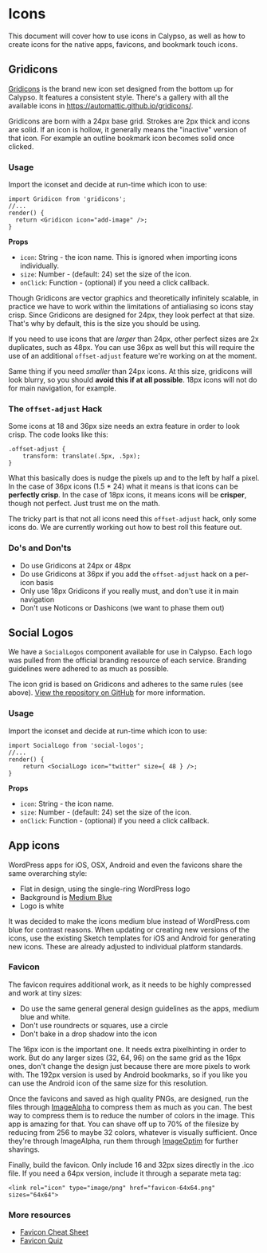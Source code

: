 # Icons

This document will cover how to use icons in Calypso, as well as how to create icons for the native apps, favicons, and bookmark touch icons.

## Gridicons

[Gridicons](https://github.com/automattic/gridicons) is the brand new icon set designed from the bottom up for Calypso. It features a consistent style. There's a gallery with all the available icons in https://automattic.github.io/gridicons/.

Gridicons are born with a 24px base grid. Strokes are 2px thick and icons are solid. If an icon is hollow, it generally means the "inactive" version of that icon. For example an outline bookmark icon becomes solid once clicked.

### Usage

Import the iconset and decide at run-time which icon to use:

```
import Gridicon from 'gridicons';
//...
render() {
  return <Gridicon icon="add-image" />;
}
```

**Props**

- `icon`: String - the icon name. This is ignored when importing icons individually.
- `size`: Number - (default: 24) set the size of the icon.
- `onClick`: Function - (optional) if you need a click callback.

Though Gridicons are vector graphics and theoretically infinitely scalable, in practice we have to work within the limitations of antialiasing so icons stay crisp. Since Gridicons are designed for 24px, they look perfect at that size. That's why by default, this is the size you should be using.

If you need to use icons that are *larger* than 24px, other perfect sizes are 2x duplicates, such as 48px. You can use 36px as well but this will require the use of an additional `offset-adjust` feature we're working on at the moment.

Same thing if you need *smaller* than 24px icons. At this size, gridicons will look blurry, so you should **avoid this if at all possible**. 18px icons will not do for main navigation, for example.

### The `offset-adjust` Hack

Some icons at 18 and 36px size needs an extra feature in order to look crisp. The code looks like this:

```
.offset-adjust {
    transform: translate(.5px, .5px);
}
```

What this basically does is nudge the pixels up and to the left by half a pixel. In the case of 36px icons (1.5 * 24) what it means is that icons can be **perfectly crisp**. In the case of 18px icons, it means icons will be **crisper**, though not perfect. Just trust me on the math.

The tricky part is that not all icons need this `offset-adjust` hack, only some icons do. We are currently working out how to best roll this feature out.

### Do's and Don'ts

- Do use Gridicons at 24px or 48px
- Do use Gridicons at 36px if you add the `offset-adjust` hack on a per-icon basis
- Only use 18px Gridicons if you really must, and don't use it in main navigation
- Don't use Noticons or Dashicons (we want to phase them out)

## Social Logos

We have a `SocialLogos` component available for use in Calypso. Each logo was pulled from the official branding resource of each service. Branding guidelines were adhered to as much as possible.

The icon grid is based on Gridicons and adheres to the same rules (see above). [View the repository on GitHub](https://github.com/Automattic/social-logos) for more information.

### Usage

Import the iconset and decide at run-time which icon to use:

```
import SocialLogo from 'social-logos';
//...
render() {
    return <SocialLogo icon="twitter" size={ 48 } />;
}
```

**Props**

- `icon`: String - the icon name.
- `size`: Number - (default: 24) set the size of the icon.
- `onClick`: Function - (optional) if you need a click callback.


## App icons

WordPress apps for iOS, OSX, Android and even the favicons share the same overarching style:

- Flat in design, using the single-ring WordPress logo
- Background is [Medium Blue](https://wordpress.com/design-handbook/colors/)
- Logo is white

It was decided to make the icons medium blue instead of WordPress.com blue for contrast reasons. When updating or creating new versions of the icons, use the existing Sketch templates for iOS and Android for generating new icons. These are already adjusted to individual platform standards.

### Favicon

The favicon requires additional work, as it needs to be highly compressed and work at tiny sizes:

- Do use the same general general design guidelines as the apps, medium blue and white.
- Don't use roundrects or squares, use a circle
- Don't bake in a drop shadow into the icon

The 16px icon is the important one. It needs extra pixelhinting in order to work. But do any larger sizes (32, 64, 96) on the same grid as the 16px ones, don't change the design just because there are more pixels to work with. The 192px version is used by Android bookmarks, so if you like you can use the Android icon of the same size for this resolution.

Once the favicons and saved as high quality PNGs, are designed, run the files through [ImageAlpha](https://pngmini.com/) to compress them as much as you can. The best way to compress them is to reduce the number of colors in the image. This app is amazing for that. You can shave off up to 70% of the filesize by reducing from 256 to maybe 32 colors, whatever is visually sufficient. Once they're through ImageAlpha, run them through [ImageOptim](https://imageoptim.com/) for further shavings.

Finally, build the favicon. Only include 16 and 32px sizes directly in the .ico file. If you need a 64px version, include it through a separate meta tag:

`<link rel="icon" type="image/png" href="favicon-64x64.png" sizes="64x64">`

### More resources

- [Favicon Cheat Sheet](https://github.com/audreyr/favicon-cheat-sheet)
- [Favicon Quiz](https://css-tricks.com/favicon-quiz/)
